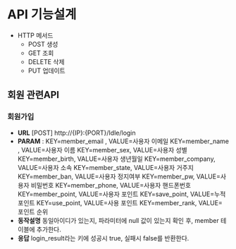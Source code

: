 # API 기능설계

* HTTP 메서드
    * POST 생성
    * GET 조회
    * DELETE 삭제
    * PUT 업데이트
## 회원 관련API


### 회원가입

* **URL**
    [POST] http://{IP}:{PORT}/Idle/login </br>
* **PARAM** : KEY=member_email , VALUE=사용자 이메일
              KEY=member_name , VALUE=사용자 이름
              KEY=member_sex, VALUE=사용자 성별
              KEY=member_birth, VALUE=사용자 생년월일
              KEY=member_company, VALUE=사용자 소속
              KEY=member_state, VALUE=사용자 거주지
              KEY=member_ban, VALUE=사용자 정지여부
              KEY=member_pw, VALUE=사용자 비밀번호
              KEY=member_phone, VALUE=사용자 핸드폰번호
              KEY=member_point, VALUE=사용자 포인트
              KEY=save_point, VALUE=누적 포인트
              KEY=use_point, VALUE=사용 포인트
              KEY=member_rank, VALUE= 포인트 순위</br>
* **동작설명**
    동일아이디가 있는지, 파라미터에 null 값이 있는지 확인 후, member 테이블에 추가한다.</br>
* **응답**
    login_result라는 키에 성공시 true, 실패시 false를 반환한다.